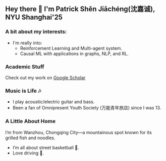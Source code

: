 ## Hey there 👋 I'm Patrick Shěn Jiāchéng(沈嘉诚), NYU Shanghai'25

### A bit about my interests:
- I'm really into:
  - Reinforcement Learning and Multi-agent system.
  - Causal ML with applications in graphs, NLP, and RL.

### Academic Stuff
Check out my work on [Google Scholar](https://scholar.google.com/citations?user=a0EzT5QAAAAJ&hl=en)

### Music is Life 🎶
- I play acoustic/electric guitar and bass.
- Been a fan of Omnipresent Youth Society (万能青年旅店) since I was 13.

### A Little About Home
I’m from Wanzhou, Chongqing City—a mountainous spot known for its grilled fish and noodles.
- I’m all about street basketball 🏀.
- Love driving 🚗.
